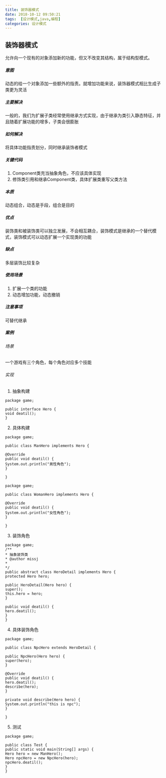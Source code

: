 ```yaml
---
title: 装饰器模式
date: 2018-10-12 09:50:21
tags:  [设计模式,java,编程]
categories: 设计模式
---
```

## 装饰器模式  
允许向一个现有的对象添加新的功能，但又不改变其结构，属于结构型模式。
<!--more-->
##### 意图
动态的给一个对象添加一些额外的指责。就增加功能来说，装饰器模式相比生成子类更为灵活  
##### 主要解决
一般的，我们为扩展子类经常使用继承方式实现，由于继承为类引入静态特征，并且随着扩展功能的增多，子类会很膨胀
##### 如何解决
将具体功能指责划分，同时继承装饰者模式
##### 关键代码
1. Component类充当抽象角色，不应该具体实现  
2. 修饰类引用和继承Component类，具体扩展类重写父类方法     
##### 本质
动态组合，动态是手段，组合是目的

##### 优点
装饰类和被装饰类可以独立发展，不会相互耦合，装饰模式是继承的一个替代模式，装饰模式可以动态扩展一个实现类的功能  
##### 缺点
多层装饰比较复杂
##### 使用场景
1. 扩展一个类的功能
2. 动态增加功能，动态撤销
##### 注意事项
可替代继承

##### 案例
###### 场景
一个游戏有三个角色，每个角色对应多个技能
###### 实现
1. 抽象构建

```
package game;

public interface Hero {
void deatil();
}

```
2. 具体构建
```
package game;

public class ManHero implements Hero {

@Override
public void deatil() {
System.out.println("男性角色");
}

}

```

```
package game;

public class WomanHero implements Hero {

@Override
public void deatil() {
System.out.println("女性角色");
}

}

```

3. 装饰角色

```
package game;
/**
* 抽象装饰类
* @author missj
*
*/
public abstract class HeroDetail implements Hero {
protected Hero hero;

public HeroDetail(Hero hero) {
super();
this.hero = hero;
}

public void deatil() {
hero.deatil();
}
}

```

4. 具体装饰角色
```
package game;

public class NpcHero extends HeroDetail {

public NpcHero(Hero hero) {
super(hero);
}

@Override
public void deatil() {
hero.deatil();
describe(hero);
}

private void describe(Hero hero) {
System.out.println("this is npc");
}

}

```
5. 测试

```
package game;

public class Test {
public static void main(String[] args) {
Hero hero = new ManHero();
Hero npcHero = new NpcHero(hero);
npcHero.deatil();
}
}

```


